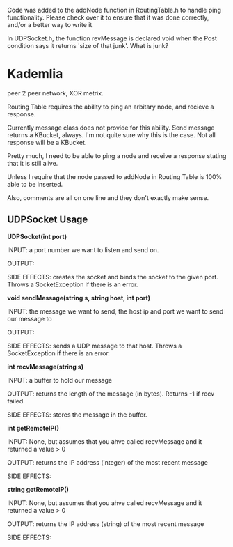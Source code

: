 Code was added to the addNode function in RoutingTable.h to handle
ping functionality. Please check over it to ensure that it was done
correctly, and/or a better way to write it

In UDPSocket.h, the function revMessage is declared void when the Post
condition says it returns 'size of that junk'. What is junk?

# Kademlia
peer 2 peer network, XOR metrix.

Routing Table requires the ability to ping an arbitary node, and recieve a
response.

Currently message class does not provide for this ability. Send message
returns a KBucket, always. I'm not quite sure why this is the case. Not all
response will be a KBucket.

Pretty much, I need to be able to ping a node and receive a response stating
that it is still alive.

Unless I require that the node passed to addNode in Routing Table is 100%
able to be inserted.

Also, comments are all on one line and they don't exactly make sense.

## UDPSocket Usage
**UDPSocket(int port)**

INPUT: a port number we want to listen and send on.

OUTPUT:

SIDE EFFECTS: creates the socket and binds the socket to the given port. Throws a SocketException if there is an error.


**void sendMessage(string s, string host, int port)**

INPUT: the message we want to send, the host ip and port we want to send our message to

OUTPUT: 

SIDE EFFECTS: sends a UDP message to that host. Throws a SocketException if there is an error.


**int recvMessage(string s)**

INPUT: a buffer to hold our message

OUTPUT: returns the length of the message (in bytes). Returns -1 if recv failed.

SIDE EFFECTS: stores the message in the buffer.


**int getRemoteIP()**

INPUT: None, but assumes that you ahve called recvMessage and it returned a value > 0

OUTPUT: returns the IP address (integer) of the most recent message

SIDE EFFECTS: 


**string getRemoteIP()**

INPUT: None, but assumes that you ahve called recvMessage and it returned a value > 0

OUTPUT: returns the IP address (string) of the most recent message

SIDE EFFECTS: 
